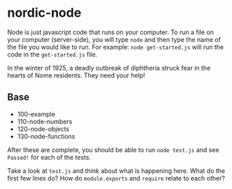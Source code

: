 # nordic-node

Node is just javascript code that runs on your computer. To run a file on your computer (server-side), you will type `node` and then type the name of the file you would like to run. For example: `node get-started.js` will run the code in the `get-started.js` file.

In the winter of 1925, a deadly outbreak of diphtheria struck fear in the hearts of Nome residents. They need your help!

## Base

- 100-example
- 110-node-numbers
- 120-node-objects
- 130-node-functions

After these are complete, you should be able to run `node test.js` and see `Passed!` for each of the tests.

Take a look at `test.js` and think about what is happening here. What do the first few lines do? How do `module.exports` and `require` relate to each other?
